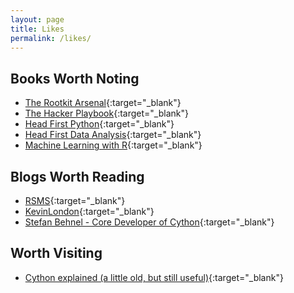 ```yaml
---
layout: page
title: Likes
permalink: /likes/
---
```


## Books Worth Noting
- [The Rootkit Arsenal](https://www.amazon.com/Rootkit-Arsenal-Escape-Evasion-Corners/dp/1598220616){:target="_blank"}
- [The Hacker Playbook](https://www.amazon.com/Hacker-Playbook-Practical-Penetration-Testing/dp/1512214566){:target="_blank"}
- [Head First Python](http://shop.oreilly.com/product/0636920003434.do){:target="_blank"}
- [Head First Data Analysis](http://shop.oreilly.com/product/9780596153946.do){:target="_blank"}
- [Machine Learning with R](https://machinelearningmastery.com/review-of-machine-learning-with-r/){:target="_blank"}

##  Blogs Worth Reading
- [RSMS](http://rsms.me){:target="_blank"}
- [KevinLondon](http://kevinlondon.com){:target="_blank"}
- [Stefan Behnel - Core Developer of Cython](http://blog.behnel.de){:target="_blank"}

## Worth Visiting
- [Cython explained (a little old, but still useful)](http://www.behnel.de/cython200910/talk.html){:target="_blank"}

